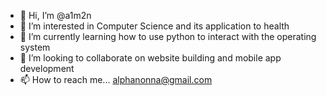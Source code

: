 - 👋 Hi, I’m @a1m2n
- 👀 I’m interested in Computer Science and its application to health
- 🌱 I’m currently learning how to use python to interact with the operating system
- 💞️ I’m looking to collaborate on website building and mobile app development
- 📫 How to reach me... alphanonna@gmail.com

<!---
a1m2n/a1m2n is a ✨ special ✨ repository because its `README.md` (this file) appears on your GitHub profile.
You can click the Preview link to take a look at your changes.
--->
